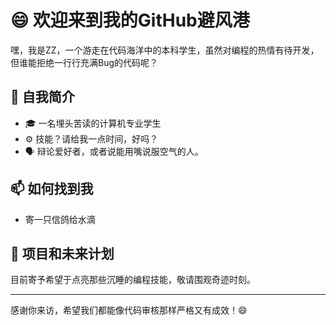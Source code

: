 # 😄 欢迎来到我的GitHub避风港

嘿，我是ZZ，一个游走在代码海洋中的本科学生，虽然对编程的热情有待开发，但谁能拒绝一行行充满Bug的代码呢？

## 🌱 自我简介

- 🎓 一名埋头苦读的计算机专业学生
- ⚙️ 技能？请给我一点时间，好吗？
- 🗣 辩论爱好者，或者说能用嘴说服空气的人。

## 📫 如何找到我

- 寄一只信鸽给水滴

## 🚧 项目和未来计划

目前寄予希望于点亮那些沉睡的编程技能，敬请围观奇迹时刻。

---

感谢你来访，希望我们都能像代码审核那样严格又有成效！😄
